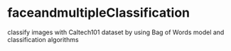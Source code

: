 # faceandmultipleClassification
classify images with Caltech101 dataset by using Bag of Words model and classification algorithms
